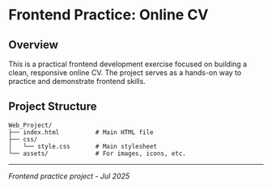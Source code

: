 # Frontend Practice: Online CV

## Overview
This is a practical frontend development exercise focused on building a clean, responsive online CV. The project serves as a hands-on way to practice and demonstrate frontend skills.

## Project Structure
```
Web_Project/
├── index.html          # Main HTML file
├── css/
│   └── style.css       # Main stylesheet
└── assets/             # For images, icons, etc.
```

---
*Frontend practice project - Jul 2025*